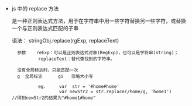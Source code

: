- js 中的 replace 方法

    是一种正则表达式方法，用于在字符串中用一些字符替换另一些字符，或替换一个与正则表达式匹配的子串

    语法：  stringObj.replace(rgExp, replaceText)

        参数    reExp：可以是正则表达式对象(RegExp)，也可以是字符串(string)；
                replaceText：替代查找到的字符串。

        没有全局标志时，只能匹配一次
        g  全局标志      gi   忽略大小写
        
                eg.     var  str = '#home#home'
                        var newStr2 = str.replace(/home/g, 'home1')        //得到newStr2的结果为"#home1#home"